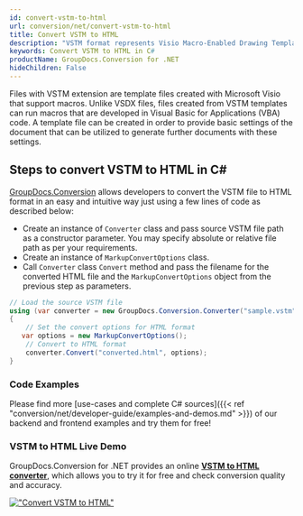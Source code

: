 ```yaml
---
id: convert-vstm-to-html
url: conversion/net/convert-vstm-to-html
title: Convert VSTM to HTML
description: "VSTM format represents Visio Macro-Enabled Drawing Template with .vstm extension. Learn how to convert VSTM to HTML file programmatically in C# language using GroupDocs.Conversion for .NET library."
keywords: Convert VSTM to HTML in C#
productName: GroupDocs.Conversion for .NET
hideChildren: False
---
```


Files with VSTM extension are template files created with Microsoft Visio that support macros. Unlike VSDX files, files created from VSTM templates can run macros that are developed in Visual Basic for Applications (VBA) code. A template file can be created in order to provide basic settings of the document that can be utilized to generate further documents with these settings.

## Steps to convert VSTM to HTML in C#

[GroupDocs.Conversion](https://products.groupdocs.com/conversion/net) allows developers to convert the VSTM file to HTML format in an easy and intuitive way just using a few lines of code as described below:

* Create an instance of `Converter` class and pass source VSTM file path as a constructor parameter. You may specify absolute or relative file path as per your requirements. 
* Create an instance of `MarkupConvertOptions` class.
* Call `Converter` class `Convert` method and pass the filename for the converted HTML file and the `MarkupConvertOptions` object from the previous step as parameters.

```csharp
// Load the source VSTM file
using (var converter = new GroupDocs.Conversion.Converter("sample.vstm"))
{
    // Set the convert options for HTML format
   var options = new MarkupConvertOptions();
    // Convert to HTML format
    converter.Convert("converted.html", options);
}
```

### Code Examples

Please find more [use-cases and complete C# sources]({{< ref "conversion/net/developer-guide/examples-and-demos.md" >}}) of our backend and frontend examples and try them for free!

### VSTM to HTML Live Demo

GroupDocs.Conversion for .NET provides an online [**VSTM to HTML converter**](https://products.groupdocs.app/conversion/vstm-to-html), which allows you to try it for free and check conversion quality and accuracy.

[!["Convert VSTM to HTML"](conversion/net/images/convert-to-html/convert-vstm-to-html.png)](https://products.groupdocs.app/conversion/vstm-to-html)